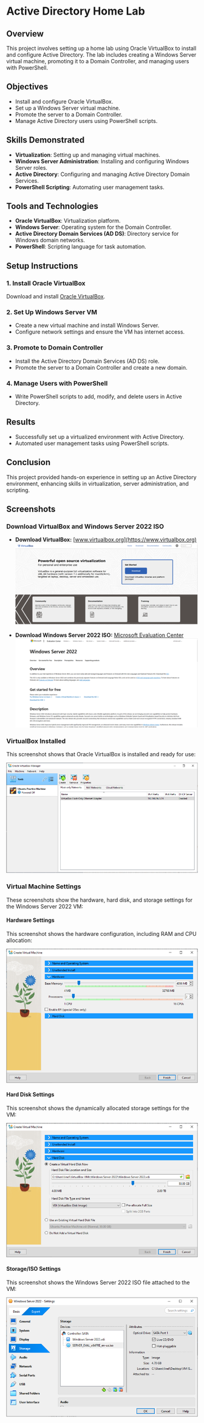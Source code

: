 # Active Directory Home Lab

## Overview
This project involves setting up a home lab using Oracle VirtualBox to install and configure Active Directory. The lab includes creating a Windows Server virtual machine, promoting it to a Domain Controller, and managing users with PowerShell.

## Objectives
- Install and configure Oracle VirtualBox.
- Set up a Windows Server virtual machine.
- Promote the server to a Domain Controller.
- Manage Active Directory users using PowerShell scripts.

## Skills Demonstrated
- **Virtualization**: Setting up and managing virtual machines.
- **Windows Server Administration**: Installing and configuring Windows Server roles.
- **Active Directory**: Configuring and managing Active Directory Domain Services.
- **PowerShell Scripting**: Automating user management tasks.

## Tools and Technologies
- **Oracle VirtualBox**: Virtualization platform.
- **Windows Server**: Operating system for the Domain Controller.
- **Active Directory Domain Services (AD DS)**: Directory service for Windows domain networks.
- **PowerShell**: Scripting language for task automation.

## Setup Instructions

### 1. Install Oracle VirtualBox
Download and install [Oracle VirtualBox](https://www.virtualbox.org/).

### 2. Set Up Windows Server VM
- Create a new virtual machine and install Windows Server.
- Configure network settings and ensure the VM has internet access.

### 3. Promote to Domain Controller
- Install the Active Directory Domain Services (AD DS) role.
- Promote the server to a Domain Controller and create a new domain.

### 4. Manage Users with PowerShell
- Write PowerShell scripts to add, modify, and delete users in Active Directory.

## Results
- Successfully set up a virtualized environment with Active Directory.
- Automated user management tasks using PowerShell scripts.

## Conclusion
This project provided hands-on experience in setting up an Active Directory environment, enhancing skills in virtualization, server administration, and scripting.

## Screenshots

### Download VirtualBox and Windows Server 2022 ISO
- **Download VirtualBox:** [www.virtualbox.org](https://www.virtualbox.org)
  ![VirtualBox Download Page](screenshots/virtualbox-download.png)

- **Download Windows Server 2022 ISO:** [Microsoft Evaluation Center](https://www.microsoft.com/en-us/evalcenter/evaluate-windows-server-2022)
  ![Windows Server ISO Download](screenshots/iso.png)

### VirtualBox Installed
This screenshot shows that Oracle VirtualBox is installed and ready for use:

![VirtualBox Installed](screenshots/virtualbox-installed.png)

### Virtual Machine Settings
These screenshots show the hardware, hard disk, and storage settings for the Windows Server 2022 VM:

#### Hardware Settings
This screenshot shows the hardware configuration, including RAM and CPU allocation:

![VirtualBox VM Settings](screenshots/virtualbox-hardware.png)

#### Hard Disk Settings
This screenshot shows the dynamically allocated storage settings for the VM:

![VirtualBox Hard Disk Settings](screenshots/virtualbox-hdd.png)

#### Storage/ISO Settings
This screenshot shows the Windows Server 2022 ISO file attached to the VM:

![VirtualBox ISO Settings](screenshots/virtualbox-isosettings.png)
